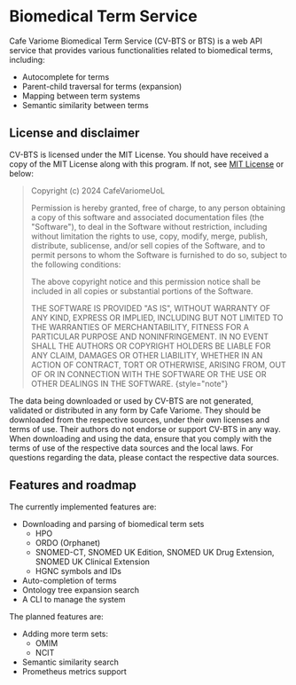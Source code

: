 # Biomedical Term Service

Cafe Variome Biomedical Term Service (CV-BTS or BTS) is a web API service that provides various functionalities related to biomedical terms, including:

- Autocomplete for terms
- Parent-child traversal for terms (expansion)
- Mapping between term systems
- Semantic similarity between terms

## License and disclaimer

CV-BTS is licensed under the MIT License. You should have received a copy of the MIT License along with this program. If not, see [MIT License](https://opensource.org/licenses/MIT) or below:

> Copyright (c) 2024 CafeVariomeUoL
>
> Permission is hereby granted, free of charge, to any person obtaining a copy
of this software and associated documentation files (the "Software"), to deal
in the Software without restriction, including without limitation the rights
to use, copy, modify, merge, publish, distribute, sublicense, and/or sell
copies of the Software, and to permit persons to whom the Software is
furnished to do so, subject to the following conditions:
>
> The above copyright notice and this permission notice shall be included in all
copies or substantial portions of the Software.
>
> THE SOFTWARE IS PROVIDED "AS IS", WITHOUT WARRANTY OF ANY KIND, EXPRESS OR
IMPLIED, INCLUDING BUT NOT LIMITED TO THE WARRANTIES OF MERCHANTABILITY,
FITNESS FOR A PARTICULAR PURPOSE AND NONINFRINGEMENT. IN NO EVENT SHALL THE
AUTHORS OR COPYRIGHT HOLDERS BE LIABLE FOR ANY CLAIM, DAMAGES OR OTHER
LIABILITY, WHETHER IN AN ACTION OF CONTRACT, TORT OR OTHERWISE, ARISING FROM,
OUT OF OR IN CONNECTION WITH THE SOFTWARE OR THE USE OR OTHER DEALINGS IN THE
SOFTWARE.
> {style="note"}

The data being downloaded or used by CV-BTS are not generated, validated or distributed in any form by Cafe Variome. They should be downloaded from the respective sources, under their own licenses and terms of use. Their authors do not endorse or support CV-BTS in any way. When downloading and using the data, ensure that you comply with the terms of use of the respective data sources and the local laws. For questions regarding the data, please contact the respective data sources.

## Features and roadmap

The currently implemented features are:

- Downloading and parsing of biomedical term sets
    - HPO
    - ORDO (Orphanet)
    - SNOMED-CT, SNOMED UK Edition, SNOMED UK Drug Extension, SNOMED UK Clinical Extension
    - HGNC symbols and IDs
- Auto-completion of terms
- Ontology tree expansion search
- A CLI to manage the system

The planned features are:

- Adding more term sets:
    - OMIM
    - NCIT
- Semantic similarity search
- Prometheus metrics support
